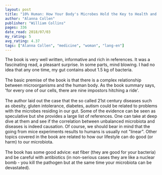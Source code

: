 ```yaml
---
layout: post
title: "10% Human: How Your Body's Microbes Hold the Key to Health and Happiness"
author: "Alanna Collen"
publisher: "William Collins"
pages: 336
date_read: 2018/07/03
my_rating: 5
avg_rating: 4.37
tags: ["Alanna Collen", "medicine", "woman", "lang-en"]
---
```


The book is very well written, informative and rich in references. It was a fascinating read, a pleasant surprise. In some parts, mind blowing. I had no idea that any one time, my gut contains about 1.5 kg of bacteria. <br/><br/>The basic premise of the book is that there is a complex relationship between microorganisms and the human body. As the book summary says, 'for every one of our cells, there are nine impostors hitching a ride'.<br/><br/>The author laid out the case that the so called 21st century diseases such as obesity, gluten intolerance, diabetes, autism could be related to problems with the microbes residing in our gut. Some of the evidence can be seen as speculative but she provides a large list of references. One can take at deep dive at them and see if the correlation between unbalanced microbiota and diseases is indeed causation. Of course, we should bear in mind that the going from mice experiments results to humans is usually not "linear". Other topics covered in the book are related to how our lifestyle can do good (or harm) to our microbiota.<br/><br/>The book has some good advice: eat fiber (they are good for your bacteria) and be careful with antibiotics (in non-serious cases they are like a nuclear bomb - you kill the pathogen but at the same time your microbiota can be devastated).

